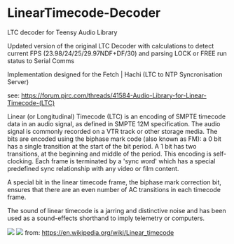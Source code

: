 # LinearTimecode-Decoder
LTC decoder for Teensy Audio Library

Updated version of the original LTC Decoder with calculations to detect current FPS (23.98/24/25/29.97NDF+DF/30) and parsing LOCK or FREE run status to Serial Comms

Implementation designed for the Fetch | Hachi (LTC to NTP Syncronisation Server)

see: https://forum.pjrc.com/threads/41584-Audio-Library-for-Linear-Timecode-(LTC)

Linear (or Longitudinal) Timecode (LTC) is an encoding of SMPTE timecode data in an audio signal, as defined in SMPTE 12M specification. The audio signal is commonly recorded on a VTR track or other storage media. The bits are encoded using the biphase mark code (also known as FM): a 0 bit has a single transition at the start of the bit period. A 1 bit has two transitions, at the beginning and middle of the period. This encoding is self-clocking. Each frame is terminated by a 'sync word' which has a special predefined sync relationship with any video or film content.

A special bit in the linear timecode frame, the biphase mark correction bit, ensures that there are an even number of AC transitions in each timecode frame.

The sound of linear timecode is a jarring and distinctive noise and has been used as a sound-effects shorthand to imply telemetry or computers. 

![](https://upload.wikimedia.org/wikipedia/commons/thumb/9/90/Manchester_encoding_both_conventions.svg/650px-Manchester_encoding_both_conventions.svg.png)
![](docs/ltc.png)
from: https://en.wikipedia.org/wiki/Linear_timecode
